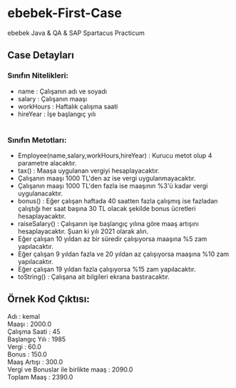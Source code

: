 # ebebek-First-Case
ebebek Java &amp; QA &amp; SAP Spartacus Practicum

## Case Detayları <br/>
### Sınıfın Nitelikleri: <br/>
- name : Çalışanın adı ve soyadı <br/>
- salary : Çalışanın maaşı <br/>
- workHours : Haftalık çalışma saati <br/>
- hireYear : İşe başlangıç yılı <br/> <br/>

### Sınıfın Metotları: <br/>
- Employee(name,salary,workHours,hireYear) : Kurucu metot olup 4 parametre alacaktır.
- tax() : Maaşa uygulanan vergiyi hesaplayacaktır.
- Çalışanın maaşı 1000 TL'den az ise vergi uygulanmayacaktır.
- Çalışanın maaşı 1000 TL'den fazla ise maaşının %3'ü kadar vergi uygulanacaktır.
- bonus() : Eğer çalışan haftada 40 saatten fazla çalışmış ise fazladan çalıştığı her saat başına 30 TL olacak şekilde bonus ücretleri hesaplayacaktır.
- raiseSalary() : Çalışanın işe başlangıç yılına göre maaş artışını hesaplayacaktır. Şuan ki yılı 2021 olarak alın.
- Eğer çalışan 10 yıldan az bir süredir çalışıyorsa maaşına %5 zam yapılacaktır.
- Eğer çalışan 9 yıldan fazla ve 20 yıldan az çalışıyorsa maaşına %10 zam yapılacaktır.
- Eğer çalışan 19 yıldan fazla çalışıyorsa %15 zam yapılacaktır.
- toString() : Çalışana ait bilgileri ekrana bastıracaktır. <br/>

## Örnek Kod Çıktısı: <br/>
Adı : kemal <br/>
Maaşı : 2000.0 <br/>
Çalışma Saati : 45 <br/>
Başlangıç Yılı : 1985 <br/>
Vergi : 60.0 <br/>
Bonus : 150.0 <br/>
Maaş Artışı : 300.0 <br/>
Vergi ve Bonuslar ile birlikte maaş : 2090.0 <br/>
Toplam Maaş : 2390.0
